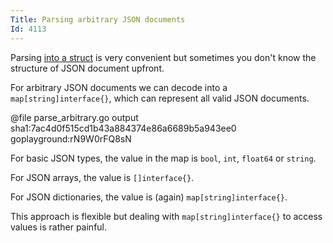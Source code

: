 ```yaml
---
Title: Parsing arbitrary JSON documents
Id: 4113
---
```

Parsing [into a struct](994) is very convenient but sometimes you don't know the structure of JSON document upfront.

For arbitrary JSON documents we can decode into a `map[string]interface{}`, which can represent all valid JSON documents.

@file parse_arbitrary.go output sha1:7ac4d0f515cd1b43a884374e86a6689b5a943ee0 goplayground:rN9W0rFQ8sN

For basic JSON types, the value in the map is `bool`, `int`, `float64` or `string`.

For JSON arrays, the value is `[]interface{}`.

For JSON dictionaries, the value is (again) `map[string]interface{}`.

This approach is flexible but dealing with `map[string]interface{}` to access values is rather painful.
